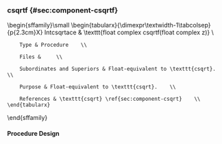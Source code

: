 ### csqrtf {#sec:component-csqrtf}

\begin{sffamily}\small
	\begin{tabularx}{\dimexpr\textwidth-1\tabcolsep}{p{2.3cm}X}
		Intcsqrtace       & \texttt{float complex csqrtf(float complex z)} \\ 
		
		Type & Procedure    \\ 
		
		Files &     \\ 
		
		Subordinates and Superiors & Float-equivalent to \texttt{csqrt}.    \\ 
		
		Purpose & Float-equivalent to \texttt{csqrt}.    \\ 
		
		References & \texttt{csqrt} \ref{sec:component-csqrt}    \\ 
	\end{tabularx}
\end{sffamily}

#### Procedure Design
